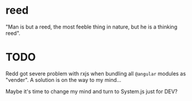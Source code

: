 # reed

"Man is but a reed, the most feeble thing in nature, but he is a thinking reed".

# TODO

Redd got severe problem with rxjs when bundling all `@angular` modules as "vender". A solution is on the way to my mind...

Maybe it's time to change my mind and turn to System.js just for DEV?
